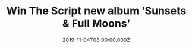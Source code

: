 ---
campaign-uuid: "c-87ff09a9-f05e-46f3-a25e-76e9cf79401b"
type: "Competition"
category: "Music"
date: "2019-11-04T08:00:00.000Z"
end-date: "2019-12-04T23:59:00.000Z"
disable-form: false
is_promoted: false
has_entry_page: true
title: "Win The Script new album ‘Sunsets & Full Moons’"
competition-description: "<p>The sixth studio album by the Irish pop rock group The\
  \ Script is finally here: ‘Sunsets & Full Moons’ and we have managed to get on our\
  \ hands with one copy to give away to one lucky member! 'Sunsets & Full Moons' is\
  \ an emotive and much loved debut album emerged from emotionally turbulent times.</p>\n\
  <p>If you can’t wait to hear it first click below for a chance to win it now!</p>\n"
hero-header: "Win The Script new album ‘Sunsets & Full Moons’"
terms-confirmation: "N/A"
banner-img: "https://assets.expresslyapp.com/asset-265f230a-5ed9-43b6-944d-37b1e47fb152.jpg"
logo-left-href: "aaa.nme.com"
logo-left-image: "https://assets.expresslyapp.com/asset-d0070214-97e6-4c47-ae20-36ca0751d215.jpg"
logo-left-title: "NME AAA"
bg-image-hero: "https://assets.expresslyapp.com/asset-ef3056c4-3702-4280-ad8c-35cf5e60a834.jpg"
bg-image-first: "https://assets.expresslyapp.com/asset-f28021cb-b83d-4d88-b36f-5182d2785282.jpg"
section1-content: "<p>Having returned with the emotive, stadium-bound first single\
  \ 'The Last Time', 'Sunsets & Full Moons' is the sound of The Script focusing on\
  \ the inclusive, uplifting songwriting that helped them become an arena-filling\
  \ band with a fervent fan base the world over.</p>\n<p>A 9 track studio album you\
  \ won’t want to miss. Same Time, Underdog, The Last Time… and many more tunes you\
  \ could find in their brand new record. Think no more and enter the form below for\
  \ a chance to win it now.</p>\n<p>Good luck!</p>\n"
entry-title: "Win The Script new album ‘Sunsets & Full Moons’"
entry-content: "<p>Enter the draw to win The Script new album ‘Sunsets &amp; Full\
  \ Moons’\nby completing the form below before 23:59 on the 4th of December 2019.</p>\n"
has-winner: false
prize-description: "The Script new album ‘Sunsets & Full Moons’"
special-conditions: "Multiple entries are allowed up to one every day.\r\n\r\nThis\
  \ competition is also available on: http://club.expressly.io/competitons/the-script-sunsets-and-full-moons-album"
country-restrictions:
- "GB"
---